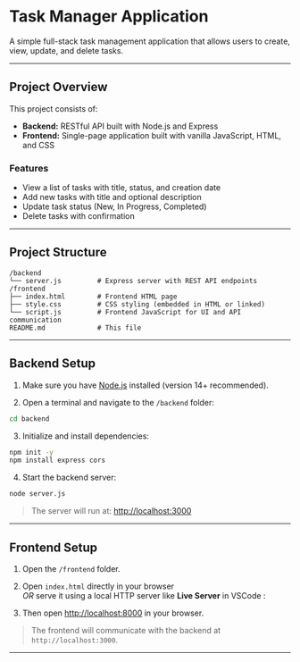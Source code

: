# Task Manager Application

A simple full-stack task management application that allows users to create, view, update, and delete tasks.

---

##  Project Overview

This project consists of:

- **Backend:** RESTful API built with Node.js and Express  
- **Frontend:** Single-page application built with vanilla JavaScript, HTML, and CSS

### Features
- View a list of tasks with title, status, and creation date  
- Add new tasks with title and optional description  
- Update task status (New, In Progress, Completed)  
- Delete tasks with confirmation

---

##  Project Structure

```
/backend
└── server.js         # Express server with REST API endpoints
/frontend
├── index.html        # Frontend HTML page
├── style.css         # CSS styling (embedded in HTML or linked)
└── script.js         # Frontend JavaScript for UI and API communication
README.md             # This file
```

---

##  Backend Setup

1. Make sure you have [Node.js](https://nodejs.org/) installed (version 14+ recommended).

2. Open a terminal and navigate to the `/backend` folder:

```bash
cd backend
```

3. Initialize and install dependencies:

```bash
npm init -y
npm install express cors
```

4. Start the backend server:

```bash
node server.js
```

> The server will run at: [http://localhost:3000](http://localhost:3000)

---

##  Frontend Setup

1. Open the `/frontend` folder.

2. Open `index.html` directly in your browser  
   *OR* serve it using a local HTTP server like **Live Server** in VSCode  :

3. Then open [http://localhost:8000](http://localhost:8000) in your browser.

> The frontend will communicate with the backend at `http://localhost:3000`.

---

